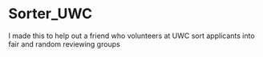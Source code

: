 # Sorter_UWC
 I made this to help out a friend who volunteers at UWC sort applicants into fair and random reviewing groups
